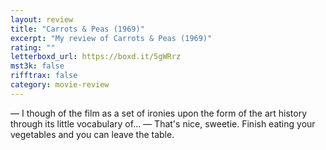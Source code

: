 ```yaml
---
layout: review
title: "Carrots & Peas (1969)"
excerpt: "My review of Carrots & Peas (1969)"
rating: ""
letterboxd_url: https://boxd.it/5gWRrz
mst3k: false
rifftrax: false
category: movie-review
---
```


— I though of the film as a set of ironies upon the form of the art history through its little vocabulary of...
— That's nice, sweetie. Finish eating your vegetables and you can leave the table.
